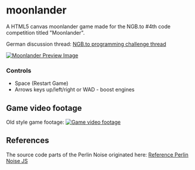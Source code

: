 # moonlander
A HTML5 canvas moonlander game made for the NGB.to #4th code competition titled "Moonlander".

German discussion thread: [NGB.to programming challenge thread](https://ngb.to/threads/40532-Aufgabenstellung-Programmierwettbewerb-Nr-4)

[![Moonlander Preview Image](https://www.picflash.org/img/2019/04/12/qac90mh2fua58v8.png "Moonlander Preview Image")](https://www.picflash.org/viewer.php?img=qac90mh2fua58v8.png)

### Controls
* Space (Restart Game)
* Arrows keys up/left/right or WAD - boost engines

## Game video footage

Old style game footage:
[![Game video footage](https://www.picflash.org/img/2019/04/12/TBml5J5DIBP.webm.jpg "Game video footage")](https://www.picflash.org/viewer.php?img=ml5J5DIBP.webm)

## References
The source code parts of the Perlin Noise originated here:
[Reference Perlin Noise JS](https://codepen.io/Tobsta/post/procedural-generation-part-1-1d-perlin-noise)
